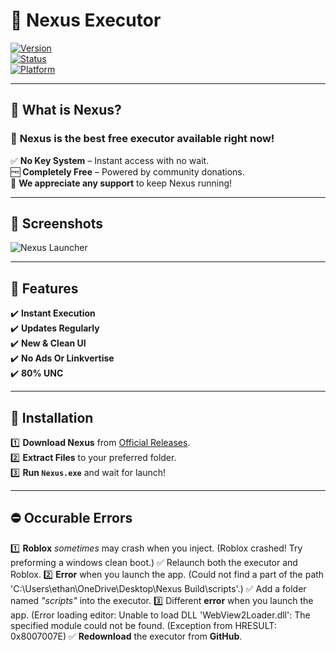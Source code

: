 # 🚀 Nexus Executor  

[![Version](https://img.shields.io/badge/Version-Beta_1.1-blue)]()  
[![Status](https://img.shields.io/badge/Executor-Status-orange)]()  
[![Platform](https://img.shields.io/badge/Platform-Windows_10+-blue)]()  

---

## 🎯 What is **Nexus**?
### 💎 **Nexus** is the **best free executor** available right now!  
✅ **No Key System** – Instant access with no wait.  
🆓 **Completely Free** – Powered by community donations.  
💖 **We appreciate any support** to keep Nexus running!  

---

## 📸 Screenshots
![Nexus Launcher](https://i.imgur.com/oQo80Ga.png)

---

## 🚀 Features
✔️ **Instant Execution**  
✔️ **Updates Regularly**  
✔️ **New & Clean UI**  
✔️ **No Ads Or Linkvertise**  
✔️ **80% UNC**  

---

## 💾 Installation  
1️⃣ **Download Nexus** from [Official Releases](https://github.com/CoderDude1232/Nexus/releases).  
2️⃣ **Extract Files** to your preferred folder.  
3️⃣ **Run `Nexus.exe`** and wait for launch!

---

## ⛔ Occurable Errors  
1️⃣ **Roblox** *sometimes* may crash when you inject. (Roblox crashed! Try preforming a windows clean boot.)
✅ Relaunch both the executor and Roblox.
2️⃣ **Error** when you launch the app. (Could not find a part of the path 'C:\Users\ethan\OneDrive\Desktop\Nexus Build\scripts'.)
✅ Add a folder named *"scripts"* into the executor.
3️⃣ Different **error** when you launch the app. (Error loading editor: Unable to load DLL 'WebView2Loader.dll': The specified module could not be found. (Exception from HRESULT: 0x8007007E)
✅ **Redownload** the executor from **GitHub**.
